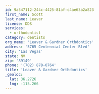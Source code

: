 ```yaml
---
id: 9a547112-244c-4425-81af-c4ae63a2a823
first_name: Scott
last_name: Leaver
license: DDS
services:
  - orthodontist
category: dentists
org_name: 'Leaver & Gardner Orthdontics'
address: '5765 Centennial Center Blvd'
city: 'Las Vegas'
state: NV
zip: '89149'
phone: '(702) 878-0764'
title: 'Leaver & Gardner Orthdontics'
_geoloc:
  lat: 36.2726
  lng: -115.266
---
```

